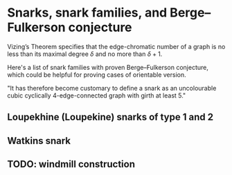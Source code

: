 # Snarks, snark families, and Berge&ndash;Fulkerson conjecture

Vizing’s Theorem specifies that the edge-chromatic number of a graph is no less than its maximal degree $\delta$ and no more than $\delta + 1$.

Here's a list of snark families with proven Berge&ndash;Fulkerson conjecture, which could be helpful for proving cases of orientable version.

"It has therefore become customary to define a snark as an uncolourable cubic cyclically 4-edge-connected graph with girth at least 5."

## Loupekhine (Loupekine) snarks of type 1 and 2

## Watkins snark

## TODO: windmill construction
